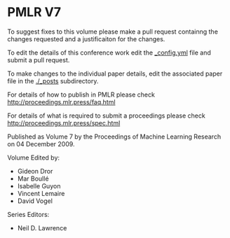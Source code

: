 # PMLR V7

To suggest fixes to this volume please make a pull request containng the changes requested and a justificaiton for the changes.

To edit the details of this conference work edit the [_config.yml](./_config.yml) file and submit a pull request.

To make changes to the individual paper details, edit the associated paper file in the [./_posts](./_posts) subdirectory.

For details of how to publish in PMLR please check http://proceedings.mlr.press/faq.html

For details of what is required to submit a proceedings please check http://proceedings.mlr.press/spec.html



Published as Volume 7 by the Proceedings of Machine Learning Research on 04 December 2009.

Volume Edited by:
  * Gideon Dror
  * Mar Boullé
  * Isabelle Guyon
  * Vincent Lemaire
  * David Vogel

Series Editors:
  * Neil D. Lawrence
